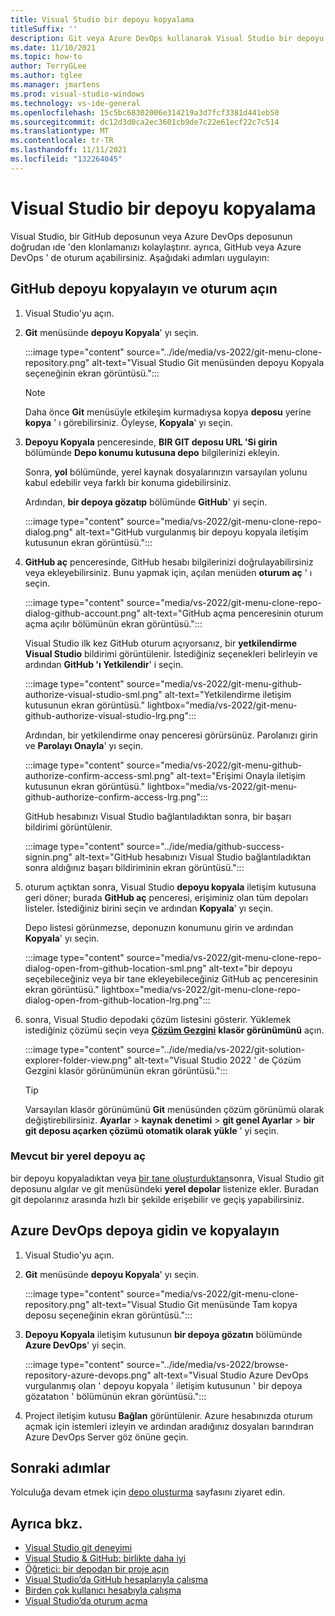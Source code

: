 ```yaml
---
title: Visual Studio bir depoyu kopyalama
titleSuffix: ''
description: Git veya Azure DevOps kullanarak Visual Studio bir depoyu kopyalayın.
ms.date: 11/10/2021
ms.topic: how-to
author: TerryGLee
ms.author: tglee
ms.manager: jmartens
ms.prod: visual-studio-windows
ms.technology: vs-ide-general
ms.openlocfilehash: 15c5bc68302006e314219a3d7fcf3381d441eb50
ms.sourcegitcommit: dc12d3d0ca2ec3601cb9de7c22e61ecf22c7c514
ms.translationtype: MT
ms.contentlocale: tr-TR
ms.lasthandoff: 11/11/2021
ms.locfileid: "132264045"
---
```

# <a name="clone-a-repo-in-visual-studio"></a>Visual Studio bir depoyu kopyalama

Visual Studio, bir GitHub deposunun veya Azure DevOps deposunun doğrudan ıde 'den klonlamanızı kolaylaştırır. ayrıca, GitHub veya Azure DevOps ' de oturum açabilirsiniz. Aşağıdaki adımları uygulayın:

## <a name="clone-a-github-repo-and-sign-in"></a>GitHub depoyu kopyalayın ve oturum açın

1. Visual Studio'yu açın.

1. **Git** menüsünde **depoyu Kopyala**' yı seçin.

    :::image type="content" source="../ide/media/vs-2022/git-menu-clone-repository.png" alt-text="Visual Studio Git menüsünden depoyu Kopyala seçeneğinin ekran görüntüsü.":::

    > [!NOTE]
    > Daha önce **Git** menüsüyle etkileşim kurmadıysa kopya **deposu** yerine **kopya** ' ı görebilirsiniz. Öyleyse, **Kopyala**' yı seçin.

1. **Depoyu Kopyala** penceresinde, **BIR GIT deposu URL 'Si girin** bölümünde **Depo konumu kutusuna depo** bilgilerinizi ekleyin.

    Sonra, **yol** bölümünde, yerel kaynak dosyalarınızın varsayılan yolunu kabul edebilir veya farklı bir konuma gidebilirsiniz.

    Ardından, **bir depoya gözatıp** bölümünde **GitHub**' yi seçin.

    :::image type="content" source="media/vs-2022/git-menu-clone-repo-dialog.png" alt-text="GitHub vurgulanmış bir depoyu kopyala iletişim kutusunun ekran görüntüsü.":::

1. **GitHub aç** penceresinde, GitHub hesabı bilgilerinizi doğrulayabilirsiniz veya ekleyebilirsiniz. Bunu yapmak için, açılan menüden **oturum aç** ' ı seçin.

    :::image type="content" source="media/vs-2022/git-menu-clone-repo-dialog-github-account.png" alt-text="GitHub açma penceresinin oturum açma açılır bölümünün ekran görüntüsü.":::

    Visual Studio ilk kez GitHub oturum açıyorsanız, bir **yetkilendirme Visual Studio** bildirimi görüntülenir. İstediğiniz seçenekleri belirleyin ve ardından **GitHub 'ı Yetkilendir**' i seçin.

    :::image type="content" source="media/vs-2022/git-menu-github-authorize-visual-studio-sml.png" alt-text="Yetkilendirme iletişim kutusunun ekran görüntüsü." lightbox="media/vs-2022/git-menu-github-authorize-visual-studio-lrg.png":::

    Ardından, bir yetkilendirme onay penceresi görürsünüz. Parolanızı girin ve **Parolayı Onayla**' yı seçin.

    :::image type="content" source="media/vs-2022/git-menu-github-authorize-confirm-access-sml.png" alt-text="Erişimi Onayla iletişim kutusunun ekran görüntüsü." lightbox="media/vs-2022/git-menu-github-authorize-confirm-access-lrg.png":::

    GitHub hesabınızı Visual Studio bağlantıladıktan sonra, bir başarı bildirimi görüntülenir.

    :::image type="content" source="../ide/media/github-success-signin.png" alt-text="GitHub hesabınızı Visual Studio bağlantıladıktan sonra aldığınız başarı bildiriminin ekran görüntüsü.":::

1. oturum açtıktan sonra, Visual Studio **depoyu kopyala** iletişim kutusuna geri döner; burada **GitHub aç** penceresi, erişiminiz olan tüm depoları listeler. İstediğiniz birini seçin ve ardından **Kopyala**' yı seçin.

    Depo listesi görünmezse, deponuzın konumunu girin ve ardından **Kopyala**' yı seçin.

    :::image type="content" source="media/vs-2022/git-menu-clone-repo-dialog-open-from-github-location-sml.png" alt-text="bir depoyu seçebileceğiniz veya bir tane ekleyebileceğiniz GitHub aç penceresinin ekran görüntüsü." lightbox="media/vs-2022/git-menu-clone-repo-dialog-open-from-github-location-lrg.png":::

1. sonra, Visual Studio depodaki çözüm listesini gösterir. Yüklemek istediğiniz çözümü seçin veya [**Çözüm Gezgini**](../ide/use-solution-explorer.md?view=vs-2022&preserve-view=true) **klasör görünümünü** açın.

    :::image type="content" source="../ide/media/vs-2022/git-solution-explorer-folder-view.png" alt-text="Visual Studio 2022 ' de Çözüm Gezgini klasör görünümünün ekran görüntüsü.":::

    > [!TIP]
    > Varsayılan klasör görünümünü **Git** menüsünden çözüm görünümü olarak değiştirebilirsiniz. **Ayarlar**  >  **kaynak denetimi**  >  **git genel Ayarlar**  >  **bir git deposu açarken çözümü otomatik olarak yükle** ' yi seçin.

### <a name="open-an-existing-local-repository"></a>Mevcut bir yerel depoyu aç

bir depoyu kopyaladıktan veya [bir tane oluşturduktan](git-create-repository.md)sonra, Visual Studio git deposunu algılar ve git menüsündeki **yerel depolar** listenize ekler. Buradan git depolarınız arasında hızlı bir şekilde erişebilir ve geçiş yapabilirsiniz.

## <a name="browse-to-and-then-clone-an-azure-devops-repo"></a>Azure DevOps depoya gidin ve kopyalayın

1. Visual Studio'yu açın.

1. **Git** menüsünde **depoyu Kopyala**' yı seçin.

    :::image type="content" source="media/vs-2022/git-menu-clone-repository.png" alt-text="Visual Studio Git menüsünde Tam kopya deposu seçeneğinin ekran görüntüsü.":::

1. **Depoyu Kopyala** iletişim kutusunun **bir depoya gözatın** bölümünde **Azure DevOps**' yi seçin.

    :::image type="content" source="../ide/media/vs-2022/browse-repository-azure-devops.png" alt-text="Visual Studio Azure DevOps vurgulanmış olan ' depoyu kopyala ' iletişim kutusunun ' bir depoya gözatatıon ' bölümünün ekran görüntüsü.":::

1. Project iletişim kutusu **Bağlan** görüntülenir. Azure hesabınızda oturum açmak için istemleri izleyin ve ardından aradığınız dosyaları barındıran Azure DevOps Server göz önüne geçin.

## <a name="next-steps"></a>Sonraki adımlar

Yolculuğa devam etmek için [depo oluşturma](git-create-repository.md) sayfasını ziyaret edin.

## <a name="see-also"></a>Ayrıca bkz.

- [Visual Studio git deneyimi](../ide/git-with-visual-studio.md)
- [Visual Studio & GitHub: birlikte daha iyi](https://visualstudio.microsoft.com/vs/github/)
- [Öğretici: bir depodan bir proje açın](../get-started/tutorial-open-project-from-repo.md)
- [Visual Studio’da GitHub hesaplarıyla çalışma](../ide/work-with-github-accounts.md)
- [Birden çok kullanıcı hesabıyla çalışma](../ide/work-with-multiple-user-accounts.md)
- [Visual Studio’da oturum açma](../ide/signing-in-to-visual-studio.md)